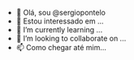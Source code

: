 - 👋 Olá, sou @sergiopontelo
- 👀 Estou interessado em ...
- 🌱 I’m currently learning ...
- 💞️ I’m looking to collaborate on ...
- 📫 Como chegar até mim...
